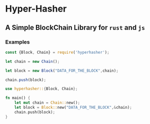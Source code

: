 <!-- AUTHOR: "AtomicGamer9523"@github.com -->
<!-- LICENSE: "MIT" -->
<!-- FORMAT: "README" -->

# Hyper-Hasher

## A Simple BlockChain Library for `rust` and `js`

### Examples

```js
const {Block, Chain} = require('hyperhasher');

let chain = new Chain();

let block = new Block("DATA_FOR_THE_BLOCK",chain);

chain.push(block);
```

```rust
use hyperhasher::{Block, Chain};

fn main() {
    let mut chain = Chain::new();
    let block = Block::new("DATA_FOR_THE_BLOCK",&chain);
    chain.push(block);
}
```

